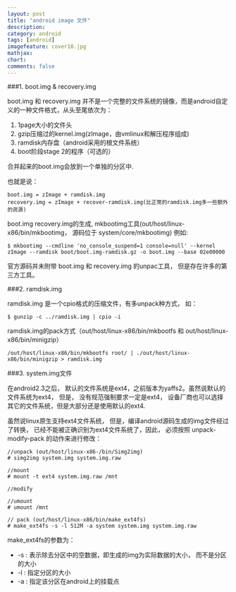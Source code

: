```yaml
---
layout: post
title: "android image 文件"
description:
category: android
tags: [android]
imagefeature: cover10.jpg
mathjax: 
chart:
comments: false
---
```


###1. boot.img  & recovery.img  

boot.img 和 recovery.img 并不是一个完整的文件系统的镜像，而是android自定义的一种文件格式，从头至尾依次为： 
 
1. 1page大小的文件头  
2. gzip压缩过的kernel.img(zImage，由vmlinux和解压程序组成)  
3. ramdisk内存盘（android采用的根文件系统）  
4. boot阶段stage 2的程序（可选的）  
  
合并起来的boot.img会放到一个单独的分区中.  
  
也就是说：  

	boot.img = zImage + ramdisk.img  
	recovery.img = zImage + recover-ramdisk.img(比正常的ramdisk.img多一些额外的资源)  
  
boot.img recovery.img的生成, mkbootimg工具(out/host/linux-x86/bin/mkbootimg， 源码位于 system/core/mkbootimg)
例如:

	$ mkbootimg --cmdline 'no_console_suspend=1 console=null' --kernel zImage --ramdisk boot/boot.img-ramdisk.gz -o boot.img --base 02e00000
  
官方源码并未附带 boot.img 和 recovery.img 的unpac工具， 但是存在许多的第三方工具。  
  
###2. ramdisk.img  
  
ramdisk.img 是一个cpio格式的压缩文件，有多unpack种方式， 如：  

	$ gunzip -c ../ramdisk.img | cpio -i

ramdisk.img的pack方式（out/host/linux-x86/bin/mkbootfs 和 out/host/linux-x86/bin/minigzip）  

	/out/host/linux-x86/bin/mkbootfs root/ | ./out/host/linux-x86/bin/minigzip > ramdisk.img
  

###3. system.img文件  

在android2.3之后， 默认的文件系统是ext4，之前版本为yaffs2。虽然说默认的文件系统为ext4， 但是， 没有规范强制要求一定是ext4， 设备厂商也可以选择其它的文件系统，但是大部分还是使用默认的ext4. 
  
虽然说linux原生支持ext4文件系统， 但是，编译android源码生成的img文件经过了转换， 已经不能被正确识别为ext4文件系统了，因此， 必须按照 unpack-modify-pack 的动作来进行修改：  
  
	//unpack (out/host/linux-x86-/bin/Simg2img)  
	# simg2img system.img system.img.raw
  
	//mount  
	# mount -t ext4 system.img.raw /mnt
  
	//modify  
    
	//umount  
	# umount /mnt
  
	// pack (out/host/linux-x86/bin/make_ext4fs)  
	# make_ext4fs -s -l 512M -a system system.img system.img.raw

make_ext4fs的参数为：

+  -s : 表示除去分区中的空数据，即生成的img为实际数据的大小， 而不是分区的大小  
+  -l : 指定分区的大小  
+  -a : 指定该分区在android上的挂载点
